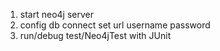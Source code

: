 1. start neo4j server
2. config db connect set url username password
3. run/debug  test/Neo4jTest with JUnit